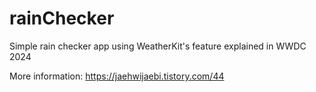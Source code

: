 # rainChecker
Simple rain checker app using WeatherKit's feature explained in WWDC 2024

More information:
https://jaehwijaebi.tistory.com/44
